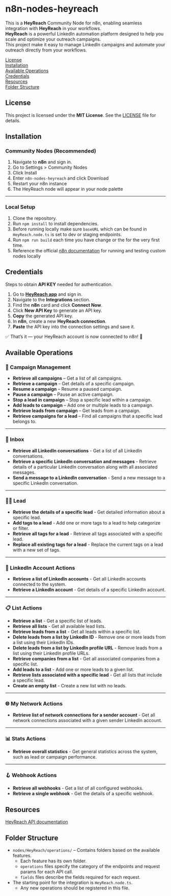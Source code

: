 #  n8n-nodes-heyreach
This is a **HeyReach** Community Node for n8n, enabling seamless integration with **HeyReach** in your workflows.  
**HeyReach** is a powerful LinkedIn automation platform designed to help you scale and optimize your outreach campaigns.  
This project make it easy to manage LinkedIn campaigns and automate your outreach directly from your workflows.

[License](#license)  
[Installation](#installation)  
[Available Operations](#available-operations)  
[Credentials](#credentials)  
[Resources](#resources)  
[Folder Structure](#folder-structure)

## License
This project is licensed under the **MIT License**. See the [LICENSE](LICENSE.md) file for details.

## Installation
### Community Nodes (Recommended)
1. Navigate to **n8n** and sign in.
2. Go to Settings > Community Nodes
3. Click Install
4. Enter `n8n-nodes-heyreach` and click Download
5. Restart your n8n instance
6. The HeyReach node will appear in your node palette
--- 

### Local Setup 
1. Clone the repository.
2. Run `npm install` to install dependencies.
3. Before running locally make sure `baseURL` which can be found in `HeyReach.node.ts` is set to dev or staging endpoints.
4. Run `npm run build` each time you have change or the for the very first time.
5. Reference the official [n8n documentation](https://docs.n8n.io/integrations/creating-nodes/test/run-node-locally/) for running and testing custom nodes locally

## Credentials
Steps to obtain **API KEY** needed for authentication.
1. Go to **[HeyReach app](https://app.heyreach.io/)** and sign in.
2. Navigate to the **Integrations** section.
3. Find the **n8n** card and click **Connect Now**.
4. Click **New API Key** to generate an API key.
5. **Copy** the generated API key.
6. In **n8n**, create a new **HeyReach connection**.
7. **Paste** the API key into the connection settings and save it.  

✅ That’s it — your HeyReach account is now connected to n8n! 🎉

## Available Operations

### 🔧 Campaign Management

- **Retrieve all campaigns** – Get a list of all campaigns.
- **Retrieve a campaign** – Get details of a specific campaign.
- **Resume a campaign** – Resume a paused campaign.
- **Pause a campaign** – Pause an active campaign.
- **Stop a lead in campaign** – Stop a specific lead within a campaign.
- **Add leads to campaign** – Add one or multiple leads to a campaign.
- **Retrieve leads from campaign** – Get leads from a campaign.
- **Retrieve campaigns for a lead** – Find all campaigns that a specific lead belongs to.
---

### 💬 Inbox

- **Retrieve all LinkedIn conversations** - Get a list of all LinkedIn conversations.
- **Retrieve a specific LinkedIn conversation and messages** - Retrieve details of a particular LinkedIn conversation along with all associated messages.
- **Send a message to a LinkedIn conversation** - Send a new message to a specific LinkedIn conversation.
---

### 🧑‍💼 Lead

- **Retrieve the details of a specific lead** - Get detailed information about a specific lead.
- **Add tags to a lead** - Add one or more tags to a lead to help categorize or filter.
- **Retrieve all tags for a lead** - Retrieve all tags associated with a specific lead.
- **Replace all existing tags for a lead** - Replace the current tags on a lead with a new set of tags.
---

### 🔗 LinkedIn Account Actions

- **Retrieve a list of LinkedIn accounts** - Get all LinkedIn accounts connected to the system.
- **Retrieve a LinkedIn account** - Get details of a specific LinkedIn account.
---

### 📋 List Actions

- **Retrieve a list** - Get a specific list of leads.
- **Retrieve all lists** - Get all available lead lists.
- **Retrieve leads from a list** - Get all leads within a specific list.
- **Delete leads from a list by LinkedIn ID** - Remove one or more leads from a list using their LinkedIn IDs.
- **Delete leads from a list by LinkedIn profile URL** - Remove leads from a list using their LinkedIn profile URLs.
- **Retrieve companies from a list** - Get all associated companies from a specific list.
- **Add leads to a list** - Add one or more leads to a given list.
- **Retrieve lists associated with a specific lead** - Get all lists that include a specific lead.
- **Create an empty list** - Create a new list with no leads.
---

### 🌐 My Network Actions

- **Retrieve list of network connections for a sender account** - Get all network connections associated with a given sender LinkedIn account.

---

### 📊 Stats Actions

- **Retrieve overall statistics** - Get general statistics across the system, such as lead or campaign performance.

---

### 🪝 Webhook Actions

- **Retrieve all webhooks** - Get a list of all configured webhooks.
- **Retrieve a single webhook** - Get the details of a specific webhook.

## Resources

  [HeyReach API documentation](https://documenter.getpostman.com/view/23808049/2sA2xb5F75#61f5ef5d-5f31-4da9-b6af-ef0a6f128146)    

## Folder Structure

- `nodes/HeyReach/operations/` – Contains folders based on the available features.  
  - Each feature has its own folder.
  - `operations` files specify the category of the endpoints and request params for each API call.
  - `fields` files describe the fields required for each request.
- The starting point for the integration is `HeyReach.node.ts`.  
  - Any new operations should be registered in this file.